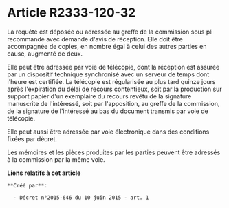 # Article R2333-120-32

La requête est déposée ou adressée au greffe de la commission sous pli recommandé avec demande d'avis de réception. Elle doit
être accompagnée de copies, en nombre égal à celui des autres parties en cause, augmenté de deux.

Elle peut être adressée par voie de télécopie, dont la réception est assurée par un dispositif technique synchronisé avec un
serveur de temps dont l'heure est certifiée. La télécopie est régularisée au plus tard quinze jours après l'expiration du
délai de recours contentieux, soit par la production sur support papier d'un exemplaire du recours revêtu de la signature
manuscrite de l'intéressé, soit par l'apposition, au greffe de la commission, de la signature de l'intéressé au bas du
document transmis par voie de télécopie.

Elle peut aussi être adressée par voie électronique dans des conditions fixées par décret.

Les mémoires et les pièces produites par les parties peuvent être adressés à la commission par la même voie.

**Liens relatifs à cet article**

	**Créé par**:

	  - Décret n°2015-646 du 10 juin 2015 - art. 1
